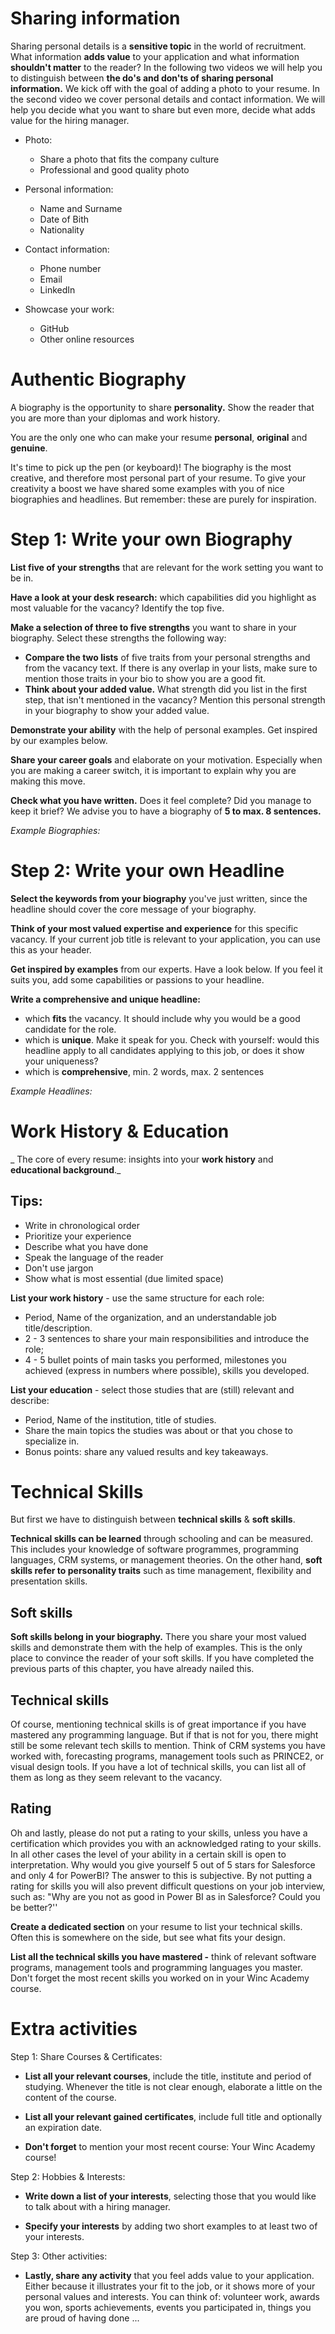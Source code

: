 # Sharing information

Sharing personal details is a **sensitive topic** in the world of recruitment. What information **adds value** to your application and what information **shouldn't matter** to the reader? In the following two videos we will help you to distinguish between **the do's and don'ts of sharing personal information.** We kick off with the goal of adding a photo to your resume. In the second video we cover personal details and contact information. We will help you decide what you want to share but even more, decide what adds value for the hiring manager.

* Photo:

  * Share a photo that fits the company culture
  * Professional and good quality photo
* Personal information:

  * Name and Surname
  * Date of Bith
  * Nationality
* Contact information:

  * Phone number
  * Email
  * LinkedIn
* Showcase your work:

  * GitHub
  * Other online resources

# Authentic Biography

A biography is the opportunity to share **personality.** Show the
reader that you are more than your diplomas and work history.

You are the only one who can make your resume **personal**, **original** and **genuine**.

It's time to pick up the pen (or keyboard)! The biography is the most creative, and therefore most personal part of your resume. To give your creativity a boost we have shared some examples with you of nice biographies and headlines. But remember: these are purely for inspiration.

# Step 1: Write your own Biography

**List five of your strengths** that are relevant for the work setting you want to be in.

**Have a look at your desk research:** which capabilities did you highlight as most valuable for the vacancy? Identify the top five.

**Make a selection of three to five strengths** you want to share in your biography. Select these strengths the following way:

- **Compare the two lists** of five traits from your personal strengths and from the vacancy text. If there is any overlap in your lists, make sure to mention those traits in your bio to show you are a good fit.
- **Think about your added value.** What strength did you list in the first step, that isn't mentioned in the vacancy? Mention this personal strength in your biography to show your added value.

**Demonstrate your ability** with the help of personal examples. Get inspired by our examples below.

**Share your career goals** and elaborate on your motivation. Especially when you are making a career switch, it is important to explain why you are making this move.

**Check what you have written.** Does it feel complete? Did you manage to keep it brief? We advise you to have a biography of **5 to max. 8 sentences.**

_Example Biographies:_

<!-- 
I’m an experienced and data-driven recruitment consultant with a proven track record of filling complex vacancies. I win the trust of clients and candidates by striving for excellence through data-driven decision-making. I believe continuous learning results in a happier life and more career fulfillment, which is why I follow at least one course a year. Most recently I graduated from Data Analytics with Power Bi, at Winc Academy. Among other things, this course taught me how to identify top candidates and analyze what the best hires have in common. 

Growing up in a family with four other siblings, I've learned to be an authentic relationship builder who truly connects and listens to others. My friends know me for meaningful conversations and whipping up healthy meals, and occasionally poke me for interior design advice. I believe that all teams need connectors and relationship-builders to thrive.

Ana Ashbolt -->

<!-- 
Big Data is my crystal ball. I look for patterns and trends, identifying commercial opportunities. This is also where my strength lies: combining my analytical skills with a good understanding of the business purpose behind the analyses. Once I have conducted my research I am not afraid to present my insights, preferably with the help of visualization tools like PowerBI. A big achievement has been presenting a company update to over 200 people. I really enjoy learning and staying up-to-date on Big Data and the digital transformation in general. Just recently I graduated from Data Analytics with Power BI at Winc Academy.

Brian Basson -->

# Step 2: Write your own Headline

**Select the keywords from your biography** you've just written, since the headline should cover the core message of your biography.

**Think of your most valued expertise and experience** for this specific vacancy. If your current job title is relevant to your application, you can use this as your header.

**Get inspired by examples** from our experts. Have a look below. If you feel it suits you, add some capabilities or passions to your headline.

**Write a comprehensive and unique headline:**

- which **fits** the vacancy. It should include why you would be a good candidate for the role.
- which is **unique**. Make it speak for you. Check with yourself: would this headline apply to all candidates applying to this job, or does it show your uniqueness?
- which is **comprehensive**, min. 2 words, max. 2 sentences

_Example Headlines:_

<!-- 
"Experienced recruiter with a passion for Personal Branding"

"Graduates as Front_End Developer | Passionate about code and people | Making the connection between HR and ICT"

"I will use a data-driven approach to grow your business"

"Junior Data Analyst - in the making | Hunting patterns in complex data"

"I help people thake their career to new heights | Job Coach & HR manager"

"Salesforce Fanatic | Supporting People through Change | CRM expert"

"Web Developer with a passion for sustainability and systems"
 -->

# Work History & Education

_ The core of every resume: insights into your **work history** and **educational background**._

## Tips:

- Write in chronological order
- Prioritize your experience
- Describe what you have done
- Speak the language of the reader
- Don't use jargon
- Show what is most essential (due limited space)

**List your work history** - use the same structure for each role:

- Period, Name of the organization, and an understandable job title/description.
- 2 - 3 sentences to share your main responsibilities and introduce the role;
- 4 - 5 bullet points of main tasks you performed, milestones you achieved (express in numbers where possible), skills you developed.

**List your education** - select those studies that are (still) relevant and describe:

- Period, Name of the institution, title of studies.
- Share the main topics the studies was about or that you chose to specialize in.
- Bonus points: share any valued results and key takeaways.

# Technical Skills


But first we have to distinguish between **technical skills** & **soft skills**. 

**Technical skills can be learned** through schooling and can be measured. This includes your knowledge of software programmes, programming languages, CRM systems, or management theories. On the other hand, **soft skills refer to personality traits** such as time management, flexibility and presentation skills.

## Soft skills

**Soft skills belong in your biography.** There you share your most valued skills and demonstrate them with the help of examples. This is the only place to convince the reader of your soft skills. If you have completed the previous parts of this chapter, you have already nailed this.

## Technical skills

Of course, mentioning technical skills is of great importance if you have mastered any programming language. But if that is not for you, there might still be some relevant tech skills to mention. Think of CRM systems you have worked with, forecasting programs, management tools such as PRINCE2, or visual design tools. If you have a lot of technical skills, you can list all of them as long as they seem relevant to the vacancy.

## Rating 

Oh and lastly, please do not put a rating to your skills, unless you have a certification which provides you with an acknowledged rating to your skills. In all other cases the level of your ability in a certain skill is open to interpretation. Why would you give yourself 5 out of 5 stars for Salesforce and only 4 for PowerBI? The answer to this is subjective. By not putting a rating for skills you will also prevent difficult questions on your job interview, such as: "Why are you not as good in Power BI as in Salesforce? Could you be better?''

**Create a dedicated section** on your resume to list your technical skills. Often this is somewhere on the side, but see what fits your design.

**List all the technical skills you have mastered -** think of relevant software programs, management tools and programming languages you master. Don't forget the most recent skills you worked on in your Winc Academy course.

# Extra activities

Step 1: Share Courses & Certificates:
- **List all your relevant courses**, include the title, institute and period of studying. Whenever the title is not clear enough, elaborate a little on the content of the course.

- **List all your relevant gained certificates**, include full title and optionally an expiration date.

- **Don't forget** to mention your most recent course: Your Winc Academy course! 

<!-- 
Example of Courses on Resume
–
2022 // SCRUM training // LOI, Utrecht

In this three-day training I learned about the Scrum framework and how it improves the ability to deliver value in Project Management. I can now implement sprints, stand-ups and retrospectives. Also I'm aware of the different agile frameworks. This course was assessed by an end exam and I have received the certificate of Scrum Master Level X.

2019 // Management Training Course // Servasa Academy, Eindhoven

This intensive five-day course taught me how to train and support a team, how to assess performance, and how to build a project group. The focus was on active listening, facilitation, accountability and hands-on tasks. In the end exam, I led a role-play showing how I would lead and support a team in crisis.
 -->

Step 2: Hobbies & Interests:
- **Write down a list of  your interests**, selecting those that you would like to talk about with a hiring manager.


- **Specify your interests** by adding two short examples to at least two of your interests.

<!-- 
Active Holidays - my favorite destinations so far have been Peru and Tanzania. The landscapes are stunning, lots of wildlife and for a climber - like myself - it is an absolute dream. Both Machu Picchu and the Kilimanjaro were incredible hiking-experiences.

Reading - these three books are never far from my reach:

Extremely loud and incredibly close, by Jonathan Foer
Where the Crawdads Sing, by Delia Owens
Kafka on the Beach, by Haruki Murakami
 -->

 Step 3: Other activities:
 - **Lastly, share any activity** that you feel adds value to your application. Either because it illustrates your fit to the job, or it shows more of your personal values and interests. You can think of: volunteer work, awards you won, sports achievements, events you participated in, things you are proud of having done ...

<!-- 
Winner of the Amsterdam PechaKucha presentation event 2017: PechaKucha is a rapid presentation format. I presented a short slideshow about my experiences doing business in Italy to a live audience

Man of the Match eight times in 2019-2020 with my friendly football team, across a range of games in Rotterdam and Schiedam

Taught my daughter to swim - as she has a fear of the water, this was a challenge that I am especially proud of achieving! 

Traveled around South East Asia for four months, with two friends (March-July 2018)

Participated in NaNoWiMo 2020: National Novel Writing Month takes place every year, and the online community support each other to write a novel in a month. I wrote mine!

Passed the end of course B1 exam in Japanese with Taal Instituut Utrecht, after taking classes for eight months

Volunteer at the Maastricht Food Bank for three years, helping people in need and having fun together as a community

Runner-Up in  the Alkmaar Dance-Off 2020, performing a salsa dance with my partner 
 -->